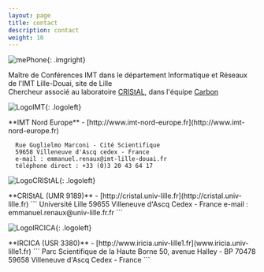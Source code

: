 ```yaml
---
layout: page
title: contact
description: contact
weight: 10
---
```


![mePhone]({{site.url}}/img/mePhone.png){: .imgright}



Maître de Conférences IMT dans le département Informatique et Réseaux de l'IMT Lille-Douai, site de Lille  
Chercheur associé au laboratoire [CRIStAL](http://cristal.univ-lille.fr), dans l'équipe [Carbon](http://www.cristal.univ-lille.fr/carbon/)
<div class="spacer" />  <div class="spacer" />  <div class="spacer" />  

![LogoIMT]({{site.url}}/img/logo_imtlille.svg){: .logoleft}
<div class="spacer" />  
**IMT Nord Europe**  - [http://www.imt-nord-europe.fr](http://www.imt-nord-europe.fr)  

```
  Rue Guglielmo Marconi - Cité Scientifique  
  59658 Villeneuve d'Ascq cedex - France  
  e-mail : emmanuel.renaux@imt-lille-douai.fr
  téléphone direct : +33 (0)3 20 43 64 17  
```

![LogoCRIStAL]({{site.url}}/img/logoCRIStAL.svg){: .logoleft}  
<div class="spacer" />  
**CRIStAL (UMR 9189)**  - [http://cristal.univ-lille.fr](http://cristal.univ-lille.fr)  
```
  Université Lille
  59655 Villeneuve d'Ascq Cedex - France  
  e-mail : emmanuel.renaux@univ-lille.fr.fr
```

![LogoIRCICA]({{site.url}}/img/Logo_Ircica_Couleur_RVB_1.jpg){: .logoleft}  
<div class="spacer" />  
**IRCICA (USR 3380)**  - [http://www.iricia.univ-lille1.fr](www.iricia.univ-lille1.fr)  
```
  Parc Scientifique de la Haute Borne  
  50, avenue Halley - BP 70478  
  59658 Villeneuve d'Ascq Cedex - France  
```  
